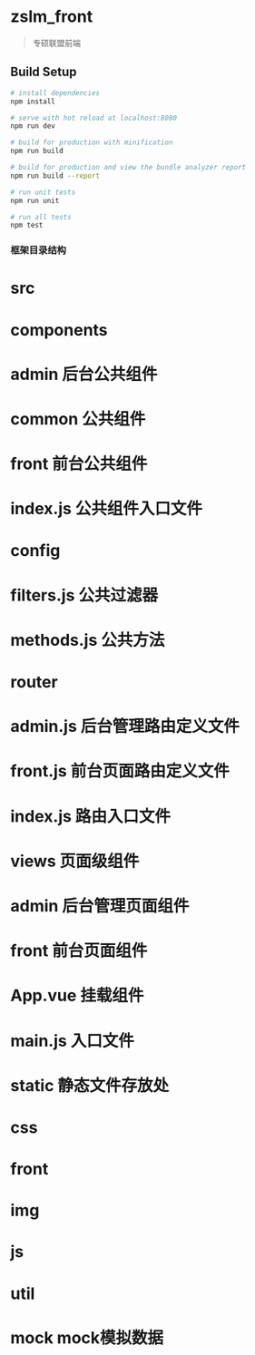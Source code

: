 # zslm_front

> 专硕联盟前端

## Build Setup

``` bash
# install dependencies
npm install

# serve with hot reload at localhost:8080
npm run dev

# build for production with minification
npm run build

# build for production and view the bundle analyzer report
npm run build --report

# run unit tests
npm run unit

# run all tests
npm test
```

### 框架目录结构

# src
#     components
#         admin       后台公共组件
#         common      公共组件
#         front       前台公共组件
#         index.js    公共组件入口文件
#     config      
#         filters.js  公共过滤器
#         methods.js  公共方法
#     router      
#         admin.js    后台管理路由定义文件
#         front.js    前台页面路由定义文件
#         index.js    路由入口文件
#     views           页面级组件
#         admin       后台管理页面组件
#         front       前台页面组件
#     App.vue         挂载组件
#     main.js         入口文件
# 
# static              静态文件存放处
#     css           
#     front
#     img
#     js
# 
# util             
#     mock            mock模拟数据

